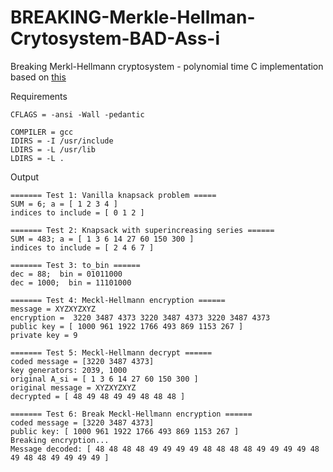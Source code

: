 # BREAKING-Merkle-Hellman-Crytosystem-BAD-Ass-i
Breaking Merkl-Hellmann cryptosystem - polynomial time C implementation based on [this](https://ieeexplore.ieee.org/document/4568386/)

Requirements
```
CFLAGS = -ansi -Wall -pedantic

COMPILER = gcc
IDIRS = -I /usr/include
LDIRS = -L /usr/lib
LDIRS = -L .

```
Output

```
======= Test 1: Vanilla knapsack problem =====
SUM = 6; a = [ 1 2 3 4 ]
indices to include = [ 0 1 2 ]

======= Test 2: Knapsack with superincreasing series ======
SUM = 483; a = [ 1 3 6 14 27 60 150 300 ]
indices to include = [ 2 4 6 7 ]

======= Test 3: to_bin ======
dec = 88;  bin = 01011000
dec = 1000;  bin = 11101000

======= Test 4: Meckl-Hellmann encryption ======
message = XYZXYZXYZ
encryption =  3220 3487 4373 3220 3487 4373 3220 3487 4373
public key = [ 1000 961 1922 1766 493 869 1153 267 ]
private key = 9

======= Test 5: Meckl-Hellmann decrypt ======
coded message = [3220 3487 4373]
key generators: 2039, 1000
original A_si = [ 1 3 6 14 27 60 150 300 ]
original message = XYZXYZXYZ
decrypted = [ 48 49 48 49 49 48 48 48 ]

======= Test 6: Break Meckl-Hellmann encryption ======
coded message = [3220 3487 4373]
public key: [ 1000 961 1922 1766 493 869 1153 267 ]
Breaking encryption...
Message decoded: [ 48 48 48 48 49 49 49 49 48 48 48 48 49 49 49 49 48 49 48 48 49 49 49 49 ]
```
